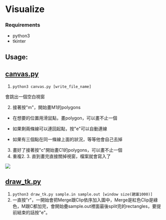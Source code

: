 Visualize
===

### Requirements

- python3
- tkinter

## Usage:


## [canvas.py](https://github.com/raywu0123/Algorithms-2019Spring-Final-Project/blob/master/visualize/canvas.py)

1. `python3 canvas.py [write_file_name]`

會跳出一個空白視窗

2. 接著按"m"，開始畫M1的polygons

- 在想要的位置用滑鼠點，畫polygon，可以畫不止一個

- 如果剩兩條線可以連回起點，按"e"可以自動連線

- 如果有三個點在同一條線上面的狀況，等等他會自己去掉

3. 畫好了接著按"c"開始畫C1的polygons，可以畫不止一個
4. 重複2. 3. 直到畫完直接關掉視窗，檔案就會寫入了

![](https://i.imgur.com/Pkv422h.jpg)

## [draw_tk.py](https://github.com/raywu0123/Algorithms-2019Spring-Final-Project/blob/master/visualize/draw_tk.py)


1. `python3 draw_tk.py sample.in sample.out [window size(建議1000)]`
2. 一直按"r"，一開始會把Merge跟Clip依序加入圖中，Merge是紅色Clip是綠色，M跟C都加完，會開始疊sample.out裡面最後split完的rectangles，要提前結束的話按"e"。
